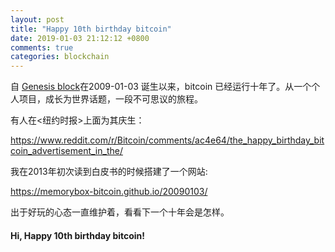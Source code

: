 ```yaml
---
layout: post
title: "Happy 10th birthday bitcoin"
date: 2019-01-03 21:12:12 +0800
comments: true
categories: blockchain
---
```



自 [Genesis block](https://en.bitcoin.it/wiki/Genesis_block)在2009-01-03 诞生以来，bitcoin 已经运行十年了。从一个个人项目，成长为世界话题，一段不可思议的旅程。

有人在<纽约时报>上面为其庆生：

https://www.reddit.com/r/Bitcoin/comments/ac4e64/the_happy_birthday_bitcoin_advertisement_in_the/

我在2013年初次读到白皮书的时候搭建了一个网站:

https://memorybox-bitcoin.github.io/20090103/

出于好玩的心态一直维护着，看看下一个十年会是怎样。

#### Hi, Happy 10th birthday bitcoin!
